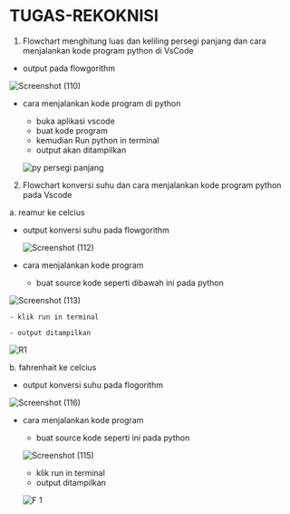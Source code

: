 # TUGAS-REKOKNISI

1. Flowchart menghitung luas dan keliling persegi panjang dan cara menjalankan kode program python di VsCode
  - output pada flowgorithm

   ![Screenshot (110)](https://user-images.githubusercontent.com/92989089/138998732-daa6549c-049a-4ae7-ade8-9229f506f6ff.png)

  - cara menjalankan kode program di python
    - buka aplikasi vscode
    - buat kode program
    - kemudian Run python in terminal
    - output akan ditampilkan
    
    ![py persegi panjang](https://user-images.githubusercontent.com/92989089/139001471-d96e2500-8da3-4ef4-ab42-b0d665c9e65f.jpg)

2. Flowchart konversi suhu dan cara menjalankan kode program python pada Vscode

a. reamur ke celcius
 - output konversi suhu pada flowgorithm
  
   ![Screenshot (112)](https://user-images.githubusercontent.com/92989089/139001942-5965e968-f715-426f-bd49-c57f4ed2b36f.png)

  - cara menjalankan kode program
    - buat source kode seperti dibawah ini pada python

   ![Screenshot (113)](https://user-images.githubusercontent.com/92989089/139035988-dead9b66-ab54-44d0-b706-5f5d8afea754.png)

    - klik run in terminal

    - output ditampilkan

   ![R1](https://user-images.githubusercontent.com/92989089/139036098-6ce294e3-be0a-416b-9b53-b6c51b45ada5.png)

  b. fahrenhait ke celcius
  - output konversi suhu pada flogorithm

![Screenshot (116)](https://user-images.githubusercontent.com/92989089/139043008-8869b1d5-9d75-4b73-930b-15a490f0f901.png)


  - cara menjalankan kode program
    - buat source kode seperti ini pada python
  
    ![Screenshot (115)](https://user-images.githubusercontent.com/92989089/139042445-09ffa8bf-fc8c-4a01-98bc-ed4e33266e1d.png)

    - klik run in terminal
    - output ditampilkan
    
    ![F 1](https://user-images.githubusercontent.com/92989089/139041637-c447f1ee-5997-4bec-bd33-10991a436368.png)

